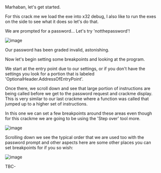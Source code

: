 Marhaban, let's get started.

For this crack me we load the exe into x32 debug, I also like to run the exes on the side to see what it does so let's do that. 

We are prompted for a password... Let's try 'notthepassword'!

![image](https://github.com/suhuf/RE_Writeups/assets/105312929/1ece7bcc-954a-49b3-95fd-7a7270820098)

Our password has been graded invalid, astonishing. 

Now let's begin setting some breakpoints and looking at the program.

We start at the entry point due to our settings, or if you don't have the settings you look for a portion that is labeled 'OptionalHeader.AddressOfEntryPoint'.

Once there, we scroll down and see that large portion of instructions are being called before we get to the password request and crackme display. This is very similar to our last crackme where a function was called that jumped up to a higher set of instructions.

In this one we can set a few breakpoints around these areas even though for this crackme we are going to be using the 'Step over' tool more.

![image](https://github.com/suhuf/RE_Writeups/assets/105312929/099e793b-a28b-471b-afa2-2378e3a5fdd2)

Scrolling down we see the typical order that we are used too with the password prompt and other aspects here are some other places you can set breakpoints for if you so wish:

![image](https://github.com/suhuf/RE_Writeups/assets/105312929/b500c364-639a-434a-b6ac-56f8849198ed)

TBC-




